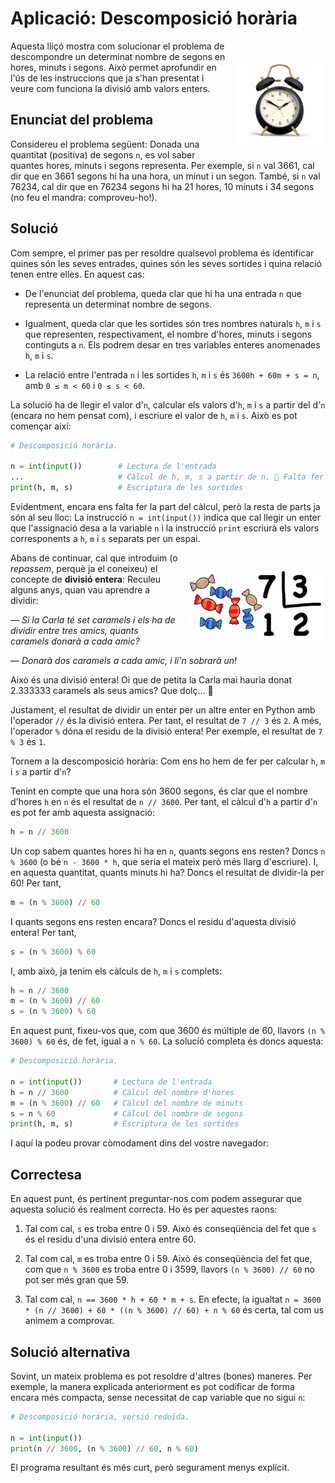 # Aplicació: Descomposició horària


<img src='./rellotge.png' style='height: 10em; float: right; margin: 2em 0 1em 1em;'/>

Aquesta lliçó mostra com solucionar el problema de descompondre un determinat nombre de segons en hores, minuts i segons. Això permet aprofundir en l'ús de les instruccions que ja s'han presentat i veure com funciona la divisió amb valors enters.


## Enunciat del problema

Considereu el problema següent: Donada una quantitat (positiva) de segons `n`, es vol saber quantes hores, minuts i segons representa. Per exemple, si `n` val 3661, cal dir que en 3661 segons hi ha una hora, un minut i un segon. També, si `n`
val 76234, cal dir que en 76234 segons hi ha 21 hores, 10 minuts i 34 segons (no feu el mandra: comproveu-ho!).


## Solució

Com sempre, el primer pas per resoldre qualsevol problema és identificar quines són les seves entrades, quines són les seves sortides i quina relació tenen entre elles. En aquest cas:

- De l'enunciat del problema, queda clar que hi ha una entrada `n` que representa un determinat nombre de segons.

- Igualment, queda clar que les sortides són tres nombres naturals `h`, `m` i `s` que representen, respectivament, el nombre d'hores, minuts i segons continguts a `n`. Els podrem desar en tres variables enteres anomenades `h`, `m` i `s`.

- La relació entre l'entrada `n` i les sortides `h`, `m` i `s` és `3600h + 60m + s = n`, amb `0 ≤ m < 60` i `0 ≤ s < 60`.


La solució ha de llegir el valor d'`n`, calcular els valors d'`h`, `m` i `s` a partir del d'`n` (encara no hem pensat com), i escriure el valor de `h`, `m` i `s`. Això es pot començar així:

```python
# Descomposició horària.

n = int(input())        # Lectura de l'entrada
...                     # Càlcul de h, m, s a partir de n. 🚧 Falta fer !!!
print(h, m, s)          # Escriptura de les sortides
```

Evidentment, encara ens falta fer la part del càlcul, però la resta de parts ja són al seu lloc: La instrucció `n = int(input())` indica que cal llegir un enter que l'assignació desa a la variable `n` i la instrucció  `print` escriurà els valors corresponents a `h`, `m` i `s` separats per un espai.


<img src='./caramels.png' style='height: 8em; float: right; margin: 2em 0 1em 1em;'/>

Abans de continuar, cal que introduim (o _repassem_, perquè ja el coneixeu) el concepte de **divisió entera**: Reculeu alguns anys, quan vau aprendre a dividir:

— _Si la Carla té set caramels i els ha de dividir entre tres amics, quants caramels donarà a cada amic?_

— _Donarà dos caramels a cada amic, i li'n sobrarà un!_

Això és una divisió entera! Oi que de petita la Carla mai hauria donat 2.333333 caramels als seus amics? Que dolç... 🍭

Justament, el resultat de dividir un enter per un altre enter en Python amb l'operador `//` és la divisió entera. Per tant, el resultat de `7 // 3` és `2`. A més, l'operador `%` dóna el residu de la divisió entera! Per exemple, el resultat de `7 % 3` és `1`.

Tornem a la descomposició horària: Com ens ho hem de fer per calcular `h`, `m` i `s` a partir d'`n`?

Tenint en compte que una hora són 3600 segons, és clar que el nombre d'hores `h` en `n` és el resultat de `n // 3600`. Per tant, el càlcul d'`h` a partir d'`n` es pot fer amb aquesta assignació:

```python
h = n // 3600
```

Un cop sabem quantes hores hi ha en `n`, quants segons ens resten? Doncs `n % 3600` (o bé `n - 3600 * h`, que seria el mateix però més llarg d'escriure). I, en aquesta quantitat, quants minuts hi ha? Doncs el resultat de dividir-la per 60! Per tant,

```python
m = (n % 3600) // 60
```

I quants segons ens resten encara? Doncs el residu d'aquesta divisió entera! Per tant,

```python
s = (n % 3600) % 60
```

I, amb això, ja tenim els càlculs de `h`, `m` i `s` complets:

```python
h = n // 3600
m = (n % 3600) // 60
s = (n % 3600) % 60
```

En aquest punt, fixeu-vos que, com que 3600 és múltiple de 60, llavors `(n % 3600) % 60` és, de fet, igual a `n % 60`. La solució completa és doncs aquesta:

```python
# Descomposició horària.

n = int(input())       # Lectura de l'entrada
h = n // 3600          # Càlcul del nombre d'hores
m = (n % 3600) // 60   # Càlcul del nombre de minuts
s = n % 60             # Càlcul del nombre de segons
print(h, m, s)         # Escriptura de les sortides
```

I aquí la podeu provar còmodament dins del vostre navegador:


<PyWeb
:code="`# Descomposició horària.\n
n = int(input())       # Lectura de l'entrada
h = n // 3600          # Càlcul del nombre d'hores
m = (n % 3600) // 60   # Càlcul del nombre de minuts
s = n % 60             # Càlcul del nombre de segons
print(h, m, s)         # Escriptura de les sortides
`"
/>


## Correctesa

En aquest punt, és pertinent preguntar-nos com podem assegurar que aquesta solució és realment correcta. Ho és per aquestes raons:

1. Tal com cal, `s` es troba entre 0 i 59. Això és conseqüència del fet que `s` és el residu d'una divisió entera entre 60.

2. Tal com cal, `m` es troba entre 0 i 59. Això és conseqüència del fet que, com que `n % 3600` es troba entre 0 i 3599, llavors `(n % 3600) // 60` no pot ser més gran que 59.

3. Tal com cal, `n == 3600 * h + 60 * m + s`. En efecte, la igualtat `n = 3600 * (n // 3600) + 60 * ((n % 3600) // 60) + n % 60` és certa, tal com us animem a comprovar.



## Solució alternativa

Sovint, un mateix problema es pot resoldre d'altres (bones) maneres. Per exemple, la manera explicada anteriorment es pot codificar de forma encara més compacta, sense necessitat de cap variable que no sigui `n`:

```python
# Descomposició horària, versió reduïda.

n = int(input())
print(n // 3600, (n % 3600) // 60, n % 60)
```

El programa resultant és més curt, però segurament menys explícit.


<Autors autors="jpetit roura"/>
